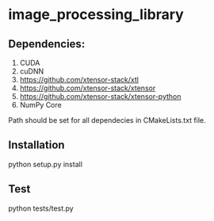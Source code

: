 # image_processing_library

## Dependencies:
1. CUDA
2. cuDNN
3. https://github.com/xtensor-stack/xtl
4. https://github.com/xtensor-stack/xtensor
5. https://github.com/xtensor-stack/xtensor-python
6. NumPy Core

Path should be set for all dependecies in CMakeLists.txt file.

## Installation
python setup.py install

## Test
python tests/test.py
